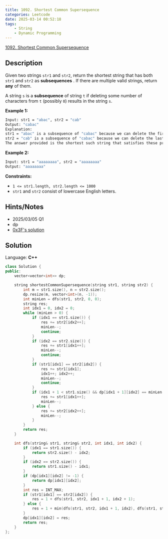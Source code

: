 ```yaml
---
title: 1092. Shortest Common Supersequence
categories: Leetcode
date: 2025-03-14 00:52:18
tags:
    - String
    - Dynamic Programming
---
```


[1092. Shortest Common Supersequence ](https://leetcode.com/problems/shortest-common-supersequence/description/)

## Description

Given two strings `str1` and `str2`, return the shortest string that has both `str1` and `str2` as **subsequences** . If there are multiple valid strings, return **any**  of them.

A string `s` is a **subsequence**  of string `t` if deleting some number of characters from `t` (possibly `0`) results in the string `s`.

**Example 1:**

```bash
Input: str1 = "abac", str2 = "cab"
Output: "cabac"
Explanation:
str1 = "abac" is a subsequence of "cabac" because we can delete the first "c".
str2 = "cab" is a subsequence of "cabac" because we can delete the last "ac".
The answer provided is the shortest such string that satisfies these properties.
```

**Example 2:**

```bash
Input: str1 = "aaaaaaaa", str2 = "aaaaaaaa"
Output: "aaaaaaaa"
```

**Constraints:**

- `1 <= str1.length, str2.length <= 1000`
- `str1` and `str2` consist of lowercase English letters.

## Hints/Notes

- 2025/03/05 Q1
- dp
- [0x3F's solution](https://leetcode.cn/problems/shortest-common-supersequence/solutions/2194615/cong-di-gui-dao-di-tui-jiao-ni-yi-bu-bu-auy8z/)

## Solution

Language: **C++**

```C++
class Solution {
public:
    vector<vector<int>> dp;

    string shortestCommonSupersequence(string str1, string str2) {
        int m = str1.size(), n = str2.size();
        dp.resize(m, vector<int>(n, -1));
        int minLen = dfs(str1, str2, 0, 0);
        string res;
        int idx1 = 0, idx2 = 0;
        while (minLen > 0) {
            if (idx1 == str1.size()) {
                res += str2[idx2++];
                minLen--;
                continue;
            }
            if (idx2 == str2.size()) {
                res += str1[idx1++];
                minLen--;
                continue;
            }
            if (str1[idx1] == str2[idx2]) {
                res += str1[idx1];
                idx1++; idx2++;
                minLen--;
                continue;
            }
            if (idx1 + 1 < str1.size() && dp[idx1 + 1][idx2] == minLen - 1) {
                res += str1[idx1++];
                minLen--;
            } else {
                res += str2[idx2++];
                minLen--;
            }
        }
        return res;
    }

    int dfs(string& str1, string& str2, int idx1, int idx2) {
        if (idx1 == str1.size()) {
            return str2.size() - idx2;
        }
        if (idx2 == str2.size()) {
            return str1.size() - idx1;
        }
        if (dp[idx1][idx2] != -1) {
            return dp[idx1][idx2];
        }
        int res = INT_MAX;
        if (str1[idx1] == str2[idx2]) {
            res = 1 + dfs(str1, str2, idx1 + 1, idx2 + 1);
        } else {
            res = 1 + min(dfs(str1, str2, idx1 + 1, idx2), dfs(str1, str2, idx1, idx2 + 1));
        }
        dp[idx1][idx2] = res;
        return res;
    }
};
```
